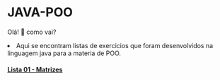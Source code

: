 # JAVA-POO
Olá! :wave: como vai?
<br>
<li>Aqui se encontram listas de exercicios que foram desenvolvidos na linguagem java para a materia de POO.</li>

#### [Lista 01 - Matrizes](https://github.com/JulianyEufrasio/JAVA-POO/tree/main/Lista%2001%20-%20Matrizes) 
